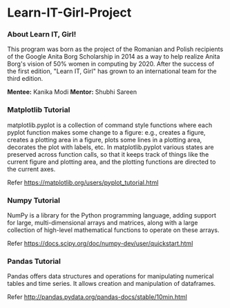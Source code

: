# Learn-IT-Girl-Project

### About Learn IT, Girl!
This program was born as the project of the Romanian and Polish recipients of the Google Anita Borg Scholarship in 2014 as a way to help realize Anita Borg's vision of 50% women in computing by 2020. After the success of the first edition, "Learn IT, Girl" has grown to an international team for the third edition.

**Mentee:** Kanika Modi
**Mentor:** Shubhi Sareen


### Matplotlib Tutorial 

matplotlib.pyplot is a collection of command style functions where each pyplot function makes some change to a figure: e.g., creates a figure, creates a plotting area in a figure, plots some lines in a plotting area, decorates the plot with labels, etc. In matplotlib.pyplot various states are preserved across function calls, so that it keeps track of things like the current figure and plotting area, and the plotting functions are directed to the current axes.

Refer https://matplotlib.org/users/pyplot_tutorial.html

### Numpy Tutorial

NumPy is a library for the Python programming language, adding support for large, multi-dimensional arrays and matrices, along with a large collection of high-level mathematical functions to operate on these arrays.

Refer https://docs.scipy.org/doc/numpy-dev/user/quickstart.html

### Pandas Tutorial

Pandas offers data structures and operations for manipulating numerical tables and time series. It allows creation and manipulation of dataframes.

Refer http://pandas.pydata.org/pandas-docs/stable/10min.html

